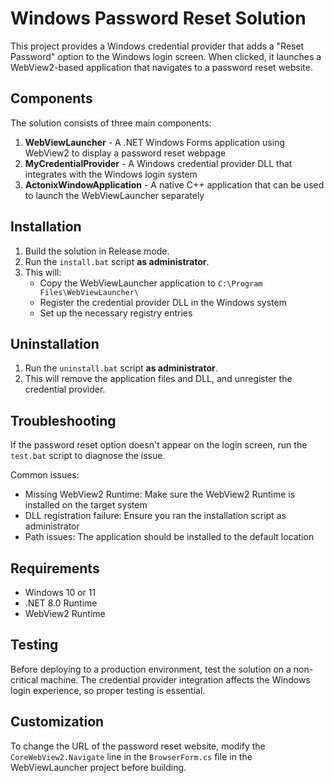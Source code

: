 # Windows Password Reset Solution

This project provides a Windows credential provider that adds a "Reset Password" option to the Windows login screen. When clicked, it launches a WebView2-based application that navigates to a password reset website.

## Components

The solution consists of three main components:

1. **WebViewLauncher** - A .NET Windows Forms application using WebView2 to display a password reset webpage
2. **MyCredentialProvider** - A Windows credential provider DLL that integrates with the Windows login system
3. **ActonixWindowApplication** - A native C++ application that can be used to launch the WebViewLauncher separately

## Installation

1. Build the solution in Release mode.
2. Run the `install.bat` script **as administrator**.
3. This will:
   - Copy the WebViewLauncher application to `C:\Program Files\WebViewLauncher\`
   - Register the credential provider DLL in the Windows system
   - Set up the necessary registry entries

## Uninstallation

1. Run the `uninstall.bat` script **as administrator**.
2. This will remove the application files and DLL, and unregister the credential provider.

## Troubleshooting

If the password reset option doesn't appear on the login screen, run the `test.bat` script to diagnose the issue.

Common issues:
- Missing WebView2 Runtime: Make sure the WebView2 Runtime is installed on the target system
- DLL registration failure: Ensure you ran the installation script as administrator
- Path issues: The application should be installed to the default location

## Requirements

- Windows 10 or 11
- .NET 8.0 Runtime
- WebView2 Runtime

## Testing

Before deploying to a production environment, test the solution on a non-critical machine. The credential provider integration affects the Windows login experience, so proper testing is essential.

## Customization

To change the URL of the password reset website, modify the `CoreWebView2.Navigate` line in the `BrowserForm.cs` file in the WebViewLauncher project before building. 